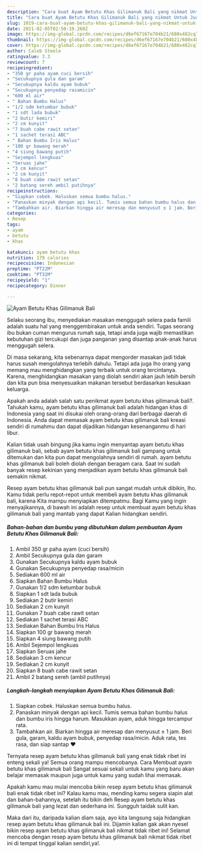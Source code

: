 ```yaml
---
description: "Cara buat Ayam Betutu Khas Gilimanuk Bali yang nikmat Untuk Jualan"
title: "Cara buat Ayam Betutu Khas Gilimanuk Bali yang nikmat Untuk Jualan"
slug: 1019-cara-buat-ayam-betutu-khas-gilimanuk-bali-yang-nikmat-untuk-jualan
date: 2021-02-05T02:50:19.260Z
image: https://img-global.cpcdn.com/recipes/d6ef67167e704b21/680x482cq70/ayam-betutu-khas-gilimanuk-bali-foto-resep-utama.jpg
thumbnail: https://img-global.cpcdn.com/recipes/d6ef67167e704b21/680x482cq70/ayam-betutu-khas-gilimanuk-bali-foto-resep-utama.jpg
cover: https://img-global.cpcdn.com/recipes/d6ef67167e704b21/680x482cq70/ayam-betutu-khas-gilimanuk-bali-foto-resep-utama.jpg
author: Caleb Steele
ratingvalue: 3.3
reviewcount: 7
recipeingredient:
- "350 gr paha ayam cuci bersih"
- "Secukupnya gula dan garam"
- "Secukupnya kaldu ayam bubuk"
- "Secukupnya penyedap rasamicin"
- "600 ml air"
- " Bahan Bumbu Halus"
- "1/2 sdm ketumbar bubuk"
- "1 sdt lada bubuk"
- "2 butir kemiri"
- "2 cm kunyit"
- "7 buah cabe rawit setan"
- "1 sachet terasi ABC"
- " Bahan Bumbu Iris Halus"
- "100 gr bawang merah"
- "4 siung bawang putih"
- "Sejempol lengkuas"
- "Seruas jahe"
- "3 cm kencur"
- "2 cm kunyit"
- "8 buah cabe rawit setan"
- "2 batang sereh ambil putihnya"
recipeinstructions:
- "Siapkan cobek. Haluskan semua bumbu halus."
- "Panaskan minyak dengan api kecil. Tumis semua bahan bumbu halus dan bumbu iris hingga harum. Masukkan ayam, aduk hingga tercampur rata."
- "Tambahkan air. Biarkan hingga air meresap dan menyusut ± 1 jam. Beri gula, garam, kaldu ayam bubuk, penyedap rasa/micin. Aduk rata, tes rasa, dan siap santap ❤"
categories:
- Resep
tags:
- ayam
- betutu
- khas

katakunci: ayam betutu khas 
nutrition: 179 calories
recipecuisine: Indonesian
preptime: "PT22M"
cooktime: "PT32M"
recipeyield: "1"
recipecategory: Dinner

---
```



![Ayam Betutu Khas Gilimanuk Bali](https://img-global.cpcdn.com/recipes/d6ef67167e704b21/680x482cq70/ayam-betutu-khas-gilimanuk-bali-foto-resep-utama.jpg)

Selaku seorang ibu, menyediakan masakan menggugah selera pada famili adalah suatu hal yang menggembirakan untuk anda sendiri. Tugas seorang ibu bukan cuman mengurus rumah saja, tetapi anda juga wajib memastikan kebutuhan gizi tercukupi dan juga panganan yang disantap anak-anak harus menggugah selera.

Di masa  sekarang, kita sebenarnya dapat mengorder masakan jadi tidak harus susah mengolahnya terlebih dahulu. Tetapi ada juga lho orang yang memang mau menghidangkan yang terbaik untuk orang tercintanya. Karena, menghidangkan masakan yang diolah sendiri akan jauh lebih bersih dan kita pun bisa menyesuaikan makanan tersebut berdasarkan kesukaan keluarga. 



Apakah anda adalah salah satu penikmat ayam betutu khas gilimanuk bali?. Tahukah kamu, ayam betutu khas gilimanuk bali adalah hidangan khas di Indonesia yang saat ini disukai oleh orang-orang dari berbagai daerah di Indonesia. Anda dapat memasak ayam betutu khas gilimanuk bali kreasi sendiri di rumahmu dan dapat dijadikan hidangan kesenanganmu di hari libur.

Kalian tidak usah bingung jika kamu ingin menyantap ayam betutu khas gilimanuk bali, sebab ayam betutu khas gilimanuk bali gampang untuk ditemukan dan kita pun dapat mengolahnya sendiri di rumah. ayam betutu khas gilimanuk bali boleh diolah dengan beragam cara. Saat ini sudah banyak resep kekinian yang menjadikan ayam betutu khas gilimanuk bali semakin nikmat.

Resep ayam betutu khas gilimanuk bali pun sangat mudah untuk dibikin, lho. Kamu tidak perlu repot-repot untuk membeli ayam betutu khas gilimanuk bali, karena Kita mampu menyiapkan ditempatmu. Bagi Kamu yang ingin menyajikannya, di bawah ini adalah resep untuk membuat ayam betutu khas gilimanuk bali yang mantab yang dapat Kalian hidangkan sendiri.

<!--inarticleads1-->

##### Bahan-bahan dan bumbu yang dibutuhkan dalam pembuatan Ayam Betutu Khas Gilimanuk Bali:

1. Ambil 350 gr paha ayam (cuci bersih)
1. Ambil Secukupnya gula dan garam
1. Gunakan Secukupnya kaldu ayam bubuk
1. Gunakan Secukupnya penyedap rasa/micin
1. Sediakan 600 ml air
1. Siapkan  Bahan Bumbu Halus
1. Gunakan 1/2 sdm ketumbar bubuk
1. Siapkan 1 sdt lada bubuk
1. Sediakan 2 butir kemiri
1. Sediakan 2 cm kunyit
1. Gunakan 7 buah cabe rawit setan
1. Sediakan 1 sachet terasi ABC
1. Sediakan  Bahan Bumbu Iris Halus
1. Siapkan 100 gr bawang merah
1. Siapkan 4 siung bawang putih
1. Ambil Sejempol lengkuas
1. Siapkan Seruas jahe
1. Sediakan 3 cm kencur
1. Sediakan 2 cm kunyit
1. Siapkan 8 buah cabe rawit setan
1. Ambil 2 batang sereh (ambil putihnya)




<!--inarticleads2-->

##### Langkah-langkah menyiapkan Ayam Betutu Khas Gilimanuk Bali:

1. Siapkan cobek. Haluskan semua bumbu halus.
1. Panaskan minyak dengan api kecil. Tumis semua bahan bumbu halus dan bumbu iris hingga harum. Masukkan ayam, aduk hingga tercampur rata.
1. Tambahkan air. Biarkan hingga air meresap dan menyusut ± 1 jam. Beri gula, garam, kaldu ayam bubuk, penyedap rasa/micin. Aduk rata, tes rasa, dan siap santap ❤




Ternyata resep ayam betutu khas gilimanuk bali yang enak tidak ribet ini enteng sekali ya! Semua orang mampu mencobanya. Cara Membuat ayam betutu khas gilimanuk bali Sangat sesuai sekali untuk kamu yang baru akan belajar memasak maupun juga untuk kamu yang sudah lihai memasak.

Apakah kamu mau mulai mencoba bikin resep ayam betutu khas gilimanuk bali enak tidak ribet ini? Kalau kamu mau, mending kamu segera siapin alat dan bahan-bahannya, setelah itu bikin deh Resep ayam betutu khas gilimanuk bali yang lezat dan sederhana ini. Sungguh taidak sulit kan. 

Maka dari itu, daripada kalian diam saja, ayo kita langsung saja hidangkan resep ayam betutu khas gilimanuk bali ini. Dijamin kalian gak akan nyesel bikin resep ayam betutu khas gilimanuk bali nikmat tidak ribet ini! Selamat mencoba dengan resep ayam betutu khas gilimanuk bali nikmat tidak ribet ini di tempat tinggal kalian sendiri,ya!.

